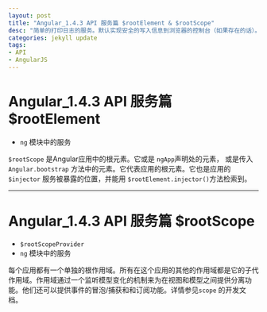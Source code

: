 ```yaml
---
layout: post
title: "Angular_1.4.3 API 服务篇 $rootElement & $rootScope"
desc: "简单的打印日志的服务。默认实现安全的写入信息到浏览器的控制台（如果存在的话）。"
categories: jekyll update
tags:
- API
- AngularJS
---
```


# Angular_1.4.3 API 服务篇 $rootElement

- `ng` 模块中的服务

`$rootScope` 是Angular应用中的根元素。它或是 `ngApp`声明处的元素， 或是传入 `Angular.bootstrap` 方法中的元素。它代表应用的根元素。它也是应用的 `$injector` 服务被暴露的位置，并能用 `$rootElement.injector()`方法检索到。

---
# Angular_1.4.3 API 服务篇 $rootScope

- `$rootScopeProvider`
- `ng` 模块中的服务

每个应用都有一个单独的根作用域。所有在这个应用的其他的作用域都是它的子代作用域。作用域通过一个监听模型变化的机制来为在视图和模型之间提供分离功能。他们还可以提供事件的冒泡/捕获和和订阅功能。详情参见`scope` 的开发文档。
